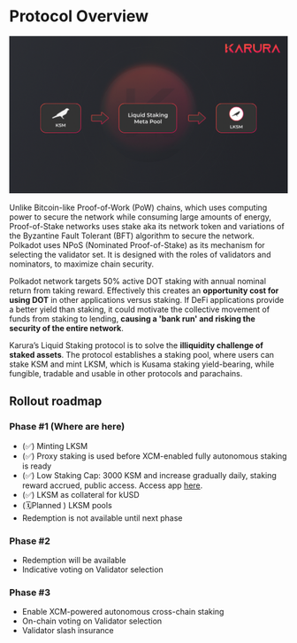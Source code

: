# Protocol Overview

![](../../../.gitbook/assets/screen-shot-2021-08-24-at-2.37.15-pm.png)

Unlike Bitcoin-like Proof-of-Work \(PoW\) chains, which uses computing power to secure the network while consuming large amounts of energy, Proof-of-Stake networks uses stake aka its network token and variations of the Byzantine Fault Tolerant \(BFT\) algorithm to secure the network. Polkadot uses NPoS \(Nominated Proof-of-Stake\) as its mechanism for selecting the validator set. It is designed with the roles of validators and nominators, to maximize chain security.

Polkadot network targets 50% active DOT staking with annual nominal return from taking reward. Effectively this creates an **opportunity cost for using DOT** in other applications versus staking. If DeFi applications provide a better yield than staking, it could motivate the collective movement of funds from staking to lending, **causing a 'bank run' and risking the security of the entire network**.

Karura’s Liquid Staking protocol is to solve the **illiquidity challenge of staked assets**. The protocol establishes a staking pool, where users can stake KSM and mint LKSM, which is Kusama staking yield-bearing, while fungible, tradable and usable in other protocols and parachains.

## Rollout roadmap

### Phase \#1 \(Where are here\)

* \(✅\) Minting LKSM
* \(✅\) Proxy staking is used before XCM-enabled fully autonomous staking is ready
* \(✅\) Low Staking Cap: 3000 KSM and increase gradually daily, staking reward accrued, public access. Access app [here](https://apps.karura.network/homa).
* \(✅\) LKSM as collateral for kUSD
* \(🗓️Planned \) LKSM pools
* Redemption is not available until next phase

### Phase \#2

* Redemption will be available
* Indicative voting on Validator selection

### Phase \#3

* Enable XCM-powered autonomous cross-chain staking
* On-chain voting on Validator selection
* Validator slash insurance

